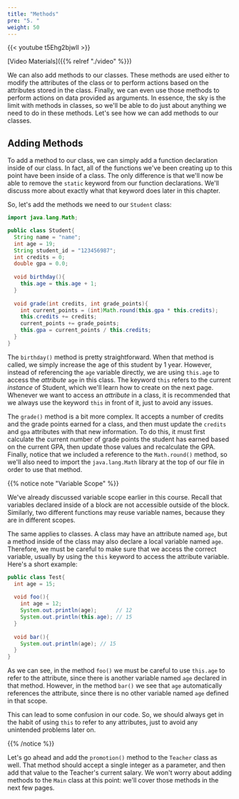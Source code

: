 ```yaml
---
title: "Methods"
pre: "5. "
weight: 50
---
```


{{< youtube t5Ehg2bjwlI  >}}

[Video Materials]({{% relref "./video" %}})

We can also add methods to our classes. These methods are used either to modify the attributes of the class or to perform actions based on the attributes stored in the class. Finally, we can even use those methods to perform actions on data provided as arguments. In essence, the sky is the limit with methods in classes, so we'll be able to do just about anything we need to do in these methods. Let's see how we can add methods to our classes.

## Adding Methods

To add a method to our class, we can simply add a function declaration inside of our class. In fact, all of the functions we've been creating up to this point have been inside of a class. The only difference is that we'll now be able to remove the `static` keyword from our function declarations. We'll discuss more about exactly what that keyword does later in this chapter.

So, let's add the methods we need to our `Student` class:

```java
import java.lang.Math;

public class Student{
  String name = "name";
  int age = 19;
  String student_id = "123456987";
  int credits = 0;
  double gpa = 0.0;
  
  void birthday(){
    this.age = this.age + 1;
  }
  
  void grade(int credits, int grade_points){
    int current_points = (int)Math.round(this.gpa * this.credits);
    this.credits += credits;
    current_points += grade_points;
    this.gpa = current_points / this.credits;
  }
}
```

The `birthday()` method is pretty straightforward. When that method is called, we simply increase the age of this student by 1 year. However, instead of referencing the `age` variable directly, we are using `this.age` to access the _attribute_ `age` in this class. The keyword `this` refers to the current _instance_ of Student, which we'll learn how to create on the next page. Whenever we want to access an _attribute_ in a class, it is recommended that we always use the keyword `this` in front of it, just to avoid any issues.

The `grade()` method is a bit more complex. It accepts a number of credits and the grade points earned for a class, and then must update the `credits` and `gpa` attributes with that new information. To do this, it must first calculate the current number of grade points the student has earned based on the current GPA, then update those values and recalculate the GPA. Finally, notice that we included a reference to the `Math.round()` method, so we'll also need to import the `java.lang.Math` library at the top of our file in order to use that method. 

{{% notice note "Variable Scope" %}}

We've already discussed variable scope earlier in this course. Recall that variables declared inside of a block are not accessible outside of the block. Similarly, two different functions may reuse variable names, because they are in different scopes. 

The same applies to classes. A class may have an attribute named `age`, but a method inside of the class may also declare a local variable named `age`. Therefore, we must be careful to make sure that we access the correct variable, usually by using the `this` keyword to access the attribute variable. Here's a short example:

```java
public class Test{
  int age = 15;
  
  void foo(){
    int age = 12;
    System.out.println(age);      // 12
    System.out.println(this.age); // 15
  }
  
  void bar(){
    System.out.println(age); // 15
  }
}
```

As we can see, in the method `foo()` we must be careful to use `this.age` to refer to the attribute, since there is another variable named `age` declared in that method. However, in the method `bar()` we see that `age` automatically references the attribute, since there is no other variable named `age` defined in that scope. 

This can lead to some confusion in our code. So, we should always get in the habit of using `this` to refer to any attributes, just to avoid any unintended problems later on.

{{% /notice %}}

Let's go ahead and add the `promotion()` method to the `Teacher` class as well. That method should accept a single integer as a parameter, and then add that value to the Teacher's current salary. We won't worry about adding methods to the `Main` class at this point: we'll cover those methods in the next few pages. 
